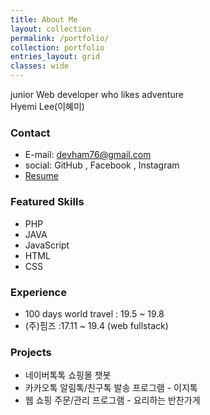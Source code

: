 ```yaml
---
title: About Me
layout: collection
permalink: /portfolio/
collection: portfolio
entries_layout: grid
classes: wide
---
```


junior Web developer who likes adventure <br>
Hyemi Lee(이혜미)

### Contact
* E-mail: devham76@gmail.com
* social: GitHub , Facebook , Instagram
* [Resume](https://devham76.github.io/assets/portfolio/resume_191101.pdf)
### Featured Skills
* PHP
* JAVA
* JavaScript
* HTML
* CSS
### Experience
* 100 days world travel : 19.5 ~ 19.8
* (주)핌즈 :17.11 ~ 19.4 (web fullstack)
### Projects
* 네이버톡톡 쇼핑몰 챗봇
* 카카오톡 알림톡/친구톡 발송 프로그램 - 이지톡
* 웹 쇼핑 주문/관리 프로그램 - 요리하는 반찬가게
